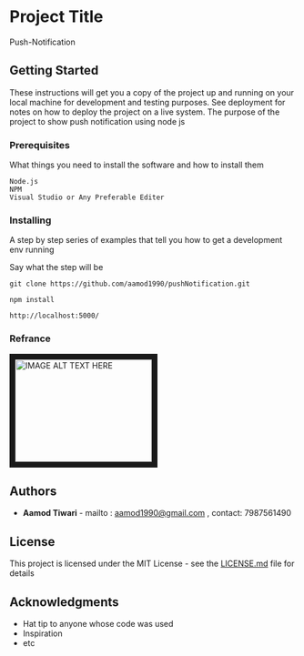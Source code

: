 # Project Title
Push-Notification
## Getting Started
These instructions will get you a copy of the project up and running on your local machine for development and testing purposes. See deployment for notes on how to deploy the project on a live system.
The purpose of the project to show push notification using node js
### Prerequisites
What things you need to install the software and how to install them
```
Node.js
NPM
Visual Studio or Any Preferable Editer 
```

### Installing

A step by step series of examples that tell you how to get a development env running

Say what the step will be

```
git clone https://github.com/aamod1990/pushNotification.git

npm install

http://localhost:5000/
```
### Refrance
<a href="https://www.youtube.com/watch?v=HlYFW2zaYQM" target="_blank"><img src="https://avatars1.githubusercontent.com/u/8774992?s=400&u=2190f8cbdb238df99bf0f96888a7f39f85fb6d2e&v=4" 
alt="IMAGE ALT TEXT HERE" width="240" height="180" border="10" /></a>
## Authors

* **Aamod Tiwari** - mailto : aamod1990@gmail.com , contact: 7987561490 

## License

This project is licensed under the MIT License - see the [LICENSE.md](LICENSE.md) file for details

## Acknowledgments

* Hat tip to anyone whose code was used
* Inspiration
* etc

